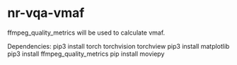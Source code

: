 # nr-vqa-vmaf

ffmpeg_quality_metrics will be used to calculate vmaf.

Dependencies:
pip3 install torch torchvision torchview
pip3 install matplotlib
pip3 install ffmpeg_quality_metrics
pip install moviepy
     
